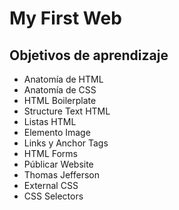 # My First Web

## Objetivos de aprendizaje

- Anatomía de HTML
- Anatomía de CSS
- HTML Boilerplate 
- Structure Text HTML 
- Listas HTML
- Elemento Image
- Links y Anchor Tags 
- HTML Forms
- Públicar Website
- Thomas Jefferson
- External CSS
- CSS Selectors


